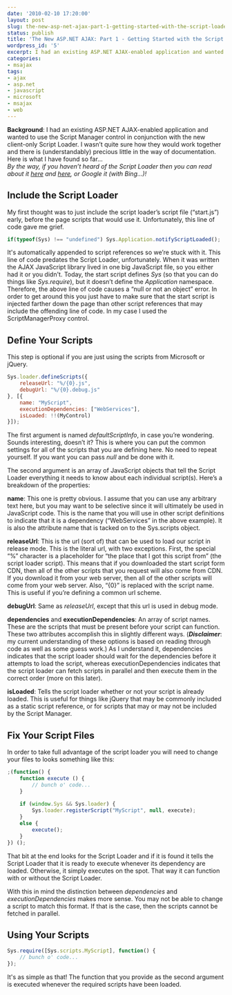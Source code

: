 ```yaml
---
date: '2010-02-10 17:20:00'
layout: post
slug: the-new-asp-net-ajax-part-1-getting-started-with-the-script-loader
status: publish
title: 'The New ASP.NET AJAX: Part 1 - Getting Started with the Script Loader'
wordpress_id: '5'
excerpt: I had an existing ASP.NET AJAX-enabled application and wanted to use the Script Manager control in conjunction with the new client-only Script Loader. I wasn’t quite sure how they would work together and there is (understandably) precious little in the way of documentation. Here is what I have found so far...
categories:
- msajax
tags:
- ajax
- asp.net
- javascript
- microsoft
- msajax
- web
---
```


**Background**:  I had an existing ASP.NET AJAX-enabled application and wanted to use the Script Manager control in conjunction with the new client-only Script Loader.  I wasn’t quite sure how they would work together and there is (understandably) precious little in the way of documentation.  Here is what I have found so far…  
_By the way, if you haven’t heard of the Script Loader then you can read about it _[_here_](http://weblogs.asp.net/scottgu/archive/2009/10/15/announcing-microsoft-ajax-library-preview-6-and-the-microsoft-ajax-minifier.aspx)_ and _[_here_](http://weblogs.asp.net/bleroy/archive/2009/11/23/enabling-the-asp-net-ajax-script-loader-for-your-own-scripts.aspx)_, or Google it (with Bing…)!_

## Include the Script Loader

My first thought was to just include the script loader’s script file (“start.js”) early, before the page scripts that would use it.  Unfortunately, this line of code gave me grief.
    
```javascript
if(typeof(Sys) !== "undefined") Sys.Application.notifyScriptLoaded();
```

It's automatically appended to script references so we’re stuck with it.  This line of code predates the Script Loader, unfortunately.  When it was written the AJAX JavaScript library lived in one big JavaScript file, so you either had it or you didn't.  Today, the start script defines _Sys_ (so that you can do things like _Sys.require_), but it doesn’t define the _Application_ namespace.  Therefore, the above line of code causes a “null or not an object” error.  In order to get around this you just have to make sure that the start script is injected farther down the page than other script references that may include the offending line of code.  In my case I used the ScriptManagerProxy control.

## Define Your Scripts

This step is optional if you are just using the scripts from Microsoft or jQuery.

```javascript   
Sys.loader.defineScripts({
	releaseUrl: "%/{0}.js",
	debugUrl: "%/{0}.debug.js"
}, [{
	name: "MyScript",
	executionDependencies: ["WebServices"],
	isLoaded: !!(MyControl)
}]);
```

The first argument is named _defaultScriptInfo_, in case you’re wondering.  Sounds interesting, doesn’t it?  This is where you can put the common settings for all of the scripts that you are defining here.  No need to repeat yourself.  If you want you can pass _null_ and be done with it.

The second argument is an array of JavaScript objects that tell the Script Loader everything it needs to know about each individual script(s).  Here’s a breakdown of the properties:

**name**:  This one is pretty obvious.  I assume that you can use any arbitrary text here, but you may want to be selective since it will ultimately be used in JavaScript code.  This is the name that you will use in other script definitions to indicate that it is a dependency (“WebServices” in the above example).  It is also the attribute name that is tacked on to the Sys.scripts object.  

**releaseUrl**:  This is the url (sort of) that can be used to load our script in release mode.  This is the literal url, with two exceptions.  First, the special “%” character is a placeholder for “the place that I got this script from” (the script loader script).  This means that if you downloaded the start script form CDN, then all of the other scripts that you request will also come from CDN.  If you download it from your web server, then all of the other scripts will come from your web server.  Also, “{0}” is replaced with the script name.  This is useful if you’re defining a common url scheme.

**debugUrl**:  Same as _releaseUrl_, except that this url is used in debug mode.

**dependencies** and **executionDependencies**:  An array of script names.  These are the scripts that must be present before your script can function.  These two attributes accomplish this in slightly different ways.  (_**Disclaimer**_:  my current understanding of these options is based on reading through code as well as some guess work.)  As I understand it, dependencies indicates that the script loader should wait for the dependencies before it attempts to load the script, whereas executionDependencies indicates that the script loader can fetch scripts in parallel and then execute them in the correct order (more on this later).

**isLoaded**:  Tells the script loader whether or not your script is already loaded.  This is useful for things like jQuery that may be commonly included as a static script reference, or for scripts that may or may not be included by the Script Manager.

## Fix Your Script Files

In order to take full advantage of the script loader you will need to change your files to looks something like this:

```javascript
;(function() {
	function execute () {
		// bunch o' code...
	}
    
	if (window.Sys && Sys.loader) {
		Sys.loader.registerScript("MyScript", null, execute);
	}
	else {
		execute();
	}
}) ();
```

That bit at the end looks for the Script Loader and if it is found it tells the Script Loader that it is ready to execute whenever its dependency are loaded.  Otherwise, it simply executes on the spot.  That way it can function with or without the Script Loader.

With this in mind the distinction between _dependencies_ and _executionDependencies_ makes more sense.  You may not be able to change a script to match this format.  If that is the case, then the scripts cannot be fetched in parallel.

## Using Your Scripts
 
```javascript   
Sys.require([Sys.scripts.MyScript], function() {
	// bunch o' code...
});
```

It's as simple as that!  The function that you provide as the second argument is executed whenever the required scripts have been loaded.
